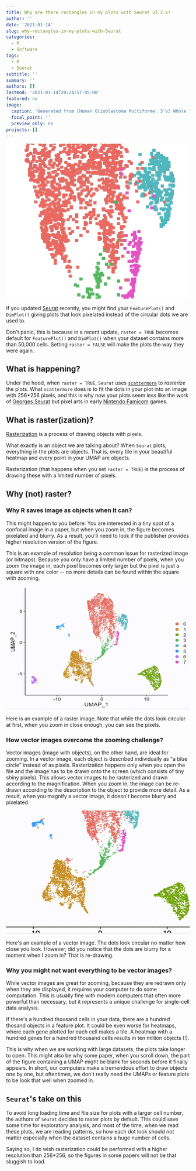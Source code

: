 ```yaml
---
title: Why are there rectangles in my plots with Seurat v3.2.x?
author: ''
date: '2021-01-14'
slug: why-rectangles-in-my-plots-with-Seurat 
categories:
  - R
  - Software
tags:
  - R
  - Seurat
subtitle: ''
summary: ''
authors: []
lastmod: '2021-01-14T20:24:57-05:00'
featured: no
image:
  caption: 'Generated from [Human Glioblastoma Multiforme: 3’v3 Whole Transcriptome Analysis](https://support.10xgenomics.com/single-cell-gene-expression/datasets/4.0.0/Parent_SC3v3_Human_Glioblastoma?) provided by 10X Genomics'
  focal_point: ''
  preview_only: no
projects: []
---
```

![A close-in to a rasterized UMAP](img/featureplot_raster_close.png)

If you updated [Seurat](https://satijalab.org/seurat/) recently, you might find your `FeaturePlot()` and `DimPlot()` giving plots that look pixelated instead of the circular dots we are used to.

Don't panic, this is because in a recent update, `raster = TRUE` becomes default for `FeaturePlot()` and `DimPlot()` when your dataset contains more than 50,000 cells. Setting `raster = FALSE` will make the plots the way they were again.

## What is happening?

Under the hood, when `raster = TRUE`, `Seurat` uses [`scattermore`](https://cran.r-project.org/web/packages/scattermore/index.html) to _rasterize_ the plots. What `scattermore` does is to fit the dots in your plot into an image with 256*256 pixels, and this is why now your plots seem less like the work of [Georges Seurat](https://en.wikipedia.org/wiki/Georges_Seurat) but pixel arts in early [Nintendo Famicom](https://en.wikipedia.org/wiki/Nintendo_Entertainment_System) games.

## What is raster(ization)?

[Rasterization](https://en.wikipedia.org/wiki/Rasterisation) is a process of drawing objects with pixels.

What exactly is an object we are talking about? When `Seurat` plots, everything in the plots are objects. That is, every tile in your beautiful heatmap and every point in your UMAP are objects.

Rasterization (that happens when you set `raster = TRUE`) is the process of drawing these with a limited number of pixels.

## Why (not) raster?

### Why R saves image as objects when it can?

This might happen to you before: You are interested in a tiny spot of a confocal image in a paper, but when you zoom in, the figure becomes pixelated and blurry. As a result, you'll need to look if the publisher provides higher resolution version of the figure.

This is an example of resolution being a common issue for rasterized image (or bitmaps). Because you only have a limited number of pixels, when you zoom the image in, each pixel becomes only larger but the pixel is just a square with one color -- no more details can be found within the square with zooming.

![Zooming in to a rasterized UMAP](img/ras.gif)

Here is an example of a raster image. Note that while the dots look circular at first, when you zoom in close enough, you can see the pixels.

### How vector images overcome the zooming challenge?

Vector images (image with objects), on the other hand, are ideal for zooming. In a vector image, each object is described individually as "a blue circle" instead of as pixels. Rasterization happens only when you open the file and the image has to be drawn onto the screen (which consists of tiny shiny pixels). This allows vector images to be rasterized and drawn according to the magnification. When you zoom in, the image can be re-drawn according to the description to the object to provide more detail. As a result, when you magnify a vector image, it doesn't become blurry and pixelated.

![Zooming in to a vector UMAP](img/vector.gif)

Here's an example of a vector image. The dots look circular no matter how close you look. However, did you notice that the dots are blurry for a moment when I zoom in? That is re-drawing.

### Why you might not want everything to be vector images?

While vector images are great for zooming, because they are redrawn only when they are displayed, it requires your computer to do some computation. This is usually fine with modern computers that often more powerful than necessary, but it represents a unique challenge for single-cell data analysis.

If there's a hundred thousand cells in your data, there are a hundred thosand objects in a feature plot. It could be even worse for heatmaps, where each gene plotted for each cell makes a tile. A heatmap with a hundred genes for a hundred thousand cells results in ten million objects (!).

This is why when we are working with large datasets, the plots take longer to open. This might also be why some paper, when you scroll down, the part of the figure containing a UMAP might be blank for seconds before it finally appears. In short, our computers make a tremendous effort to draw objects one by one, but oftentimes, we don't really need the UMAPs or feature plots to be look that well when zoomed in.

## `Seurat`'s take on this

To avoid long loading time and file size for plots with a larger cell number, the authors of `Seurat` decides to raster plots by default. This could save some time for exploratory analysis, and most of the time, when we read these plots, we are reading patterns, so how each dot look should not matter especially when the dataset contains a huge number of cells.

Saying so, I do wish rasterization could be performed with a higher resolution than 256*256, so the figures in some papers will not be that sluggish to load.

